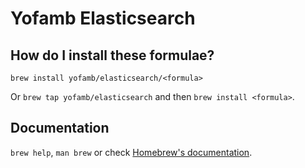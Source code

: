 # Yofamb Elasticsearch

## How do I install these formulae?
`brew install yofamb/elasticsearch/<formula>`

Or `brew tap yofamb/elasticsearch` and then `brew install <formula>`.

## Documentation
`brew help`, `man brew` or check [Homebrew's documentation](https://docs.brew.sh).
